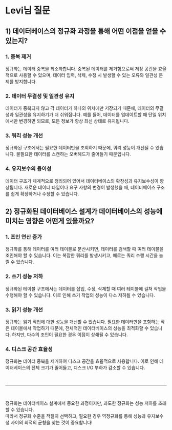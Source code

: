 # Levi님 질문

## 1) 데이터베이스의 정규화 과정을 통해 어떤 이점을 얻을 수 있는지?

### 1. 중복 제거

정규화는 데이터 중복을 최소화합니다. 중복된 데이터를 제거함으로써 저장 공간을 효율적으로 사용할 수 있으며, 데이터 입력, 삭제, 수정 시 발생할 수 있는 오류와 일관성 문제를 방지합니다.

### 2. 데이터 무결성 및 일관성 유지

데이터가 중복되지 않고 각 데이터가 하나의 위치에만 저장되기 때문에, 데이터의 무결성과 일관성을 유지하기가 더 쉬워집니다. 예를 들어, 데이터를 업데이트할 때 단일 위치에서만 변경하면 되므로, 모든 정보가 항상 최신 상태로 유지됩니다.

### 3. 쿼리 성능 개선

정규화된 구조에서는 필요한 데이터만을 조회하기 때문에, 쿼리 성능이 개선될 수 있습니다. 불필요한 데이터를 스캔하는 오버헤드가 줄어들기 때문입니다.

### 4. 유지보수의 용이성

데이터 구조가 체계적으로 정리되어 있어서 데이터베이스의 확장성과 유지보수성이 향상됩니다. 새로운 데이터 타입이나 요구 사항의 변경이 발생했을 때, 데이터베이스 구조를 쉽게 확장하거나 수정할 수 있습니다.

## 2) 정규화된 데이터베이스 설계가 데이터베이스의 성능에 미치는 영향은 어떤게 있을까요?

### 1. 조인 연산 증가

정규화를 통해 데이터를 여러 테이블로 분산시키면, 데이터를 검색할 때 여러 테이블을 조인해야 할 수 있습니다. 이는 복잡한 쿼리를 발생시키고, 때로는 쿼리 수행 시간을 늘릴 수 있습니다.

### 2. 쓰기 성능 저하

정규화된 테이블 구조에서는 데이터를 삽입, 수정, 삭제할 때 여러 테이블에 걸쳐 작업을 수행해야 할 수 있습니다. 이로 인해 쓰기 작업의 성능이 다소 저하될 수 있습니다.

### 3. 읽기 성능 개선

정규화는 읽기 작업에 대한 성능을 개선할 수 있습니다. 필요한 데이터만을 포함하는 작은 테이블에서 작업하기 때문에, 전체적인 데이터베이스의 성능을 최적화할 수 있습니다. 하지만, 다수의 조인이 필요한 경우 이점이 상쇄될 수 있습니다.

### 4. 디스크 공간 효율성

정규화는 데이터 중복을 제거하여 디스크 공간을 효율적으로 사용합니다. 이로 인해 데이터베이스의 전체 크기가 줄어들고, 디스크 I/O 부하가 감소할 수 있습니다.

</br>

---

</br>

정규화는 데이터베이스 설계에서 중요한 과정이지만, 과도한 정규화는 성능 저하를 초래할 수 있습니다. </br>
따라서 정규화 수준을 적절히 선택하고, 필요한 경우 역정규화를 통해 성능과 유지보수성 사이의 최적의 균형을 찾는 것이 중요합니다!
